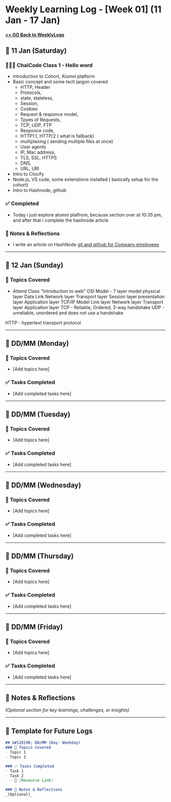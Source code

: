 # Weekly Learning Log - [Week 01] (11 Jan - 17 Jan)

#### [ << GO Back to WeeklyLogs](../WeeklyLogs.md) 

## &#128198; 11 Jan (Saturday)
### 👨🏻‍🏫 ChaiCode Class 1 - Hello word
- introduction to Cohort, Alumni platform
- Basic concept and some tech jargon covered
    - HTTP, Header
    - Protocols,
    - state, stateless,
    - Session,
    - Cookies
    - Request & responce model,
    - Tpyes of Requests,
    - TCP, UDP, FTP
    - Responce code,
    - HTTP1.1, HTTP/2 ( what is fallback)
    - multiplexing ( sending multiple files at once)
    - User agents
    - IP, Mac address,
    - TLS, SSL, HTTPS
    - DNS, 
    - URL, URI
- Intro to Clocify
- Node.js, VS code, some extenstions installed ( basically setup for the cohort)
- Intro to Hashnode, github

### ✅ Completed
- Today i just explore alumni platfrom, because section over at 10:35 pm, and after that i complete the hashnode article

### 📌 Notes & Reflections  
- i write an article on HashNode [git and github for Company employees](https://dev-cohort.hashnode.dev/git-github-guide-for-company-employees)

---

## &#128198; 12 Jan (Sunday)
### 📝 Topics Covered
- Attend Class "Introduction to web"
OSI Model - 7 layer model
  physical layer
  Data Link
  Network layer
  Transport layer
  Session layer
  presentation layer
  Application layer
TCP/IP Model 
  Link layer
  Network layer
  Transport layer
  Application layer
TCP - Reliable, Ordered, 3-way handshake
UDP - unreliable, unordered and does not use a handshake

HTTP - hypertext transport protocol



---

## &#128198; DD/MM (Monday)
### 📝 Topics Covered
- [Add topics here]

### ✅ Tasks Completed
- [Add completed tasks here]

---

## &#128198; DD/MM (Tuesday)
### 📝 Topics Covered
- [Add topics here]

### ✅ Tasks Completed
- [Add completed tasks here]

---

## &#128198; DD/MM (Wednesday)
### 📝 Topics Covered
- [Add topics here]

### ✅ Tasks Completed
- [Add completed tasks here]

---

## &#128198; DD/MM (Thursday)
### 📝 Topics Covered
- [Add topics here]

### ✅ Tasks Completed
- [Add completed tasks here]

---

## &#128198; DD/MM (Friday)
### 📝 Topics Covered
- [Add topics here]

### ✅ Tasks Completed
- [Add completed tasks here]

---

## 📌 Notes & Reflections  
*(Optional section for key learnings, challenges, or insights)*  

---

## &#128198; Template for Future Logs  
```md
## &#128198; DD/MM (Day: Weekday)
### 📝 Topics Covered
- Topic 1  
- Topic 2  

### ✅ Tasks Completed
- Task 1  
- Task 2  
  - 🔗 [Resource Link]  

### 📌 Notes & Reflections  
_(Optional)_